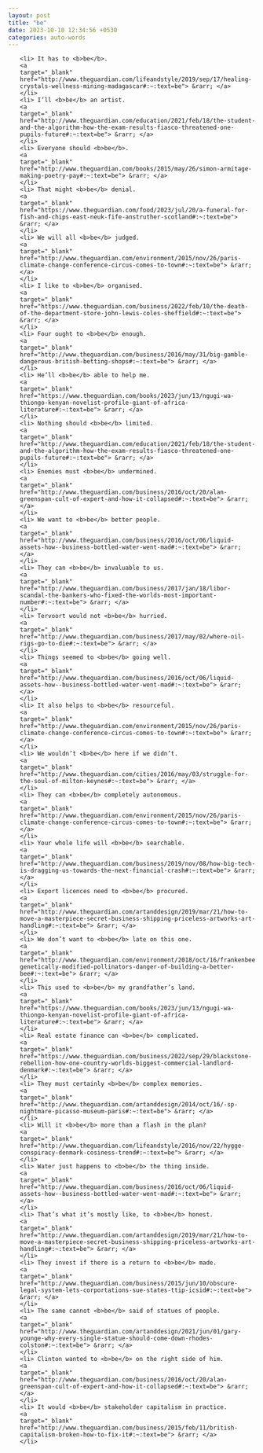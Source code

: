 ```yaml
---
layout: post
title: "be"
date: 2023-10-10 12:34:56 +0530
categories: auto-words
---
```

<ol>

    <li> It has to <b>be</b>.
    <a 
    target="_blank" 
    href="http://www.theguardian.com/lifeandstyle/2019/sep/17/healing-crystals-wellness-mining-madagascar#:~:text=be"> &rarr; </a>
    </li>
    <li> I’ll <b>be</b> an artist.
    <a 
    target="_blank" 
    href="http://www.theguardian.com/education/2021/feb/18/the-student-and-the-algorithm-how-the-exam-results-fiasco-threatened-one-pupils-future#:~:text=be"> &rarr; </a>
    </li>
    <li> Everyone should <b>be</b>.
    <a 
    target="_blank" 
    href="http://www.theguardian.com/books/2015/may/26/simon-armitage-making-poetry-pay#:~:text=be"> &rarr; </a>
    </li>
    <li> That might <b>be</b> denial.
    <a 
    target="_blank" 
    href="https://www.theguardian.com/food/2023/jul/20/a-funeral-for-fish-and-chips-east-neuk-fife-anstruther-scotland#:~:text=be"> &rarr; </a>
    </li>
    <li> We will all <b>be</b> judged.
    <a 
    target="_blank" 
    href="http://www.theguardian.com/environment/2015/nov/26/paris-climate-change-conference-circus-comes-to-town#:~:text=be"> &rarr; </a>
    </li>
    <li> I like to <b>be</b> organised.
    <a 
    target="_blank" 
    href="https://www.theguardian.com/business/2022/feb/10/the-death-of-the-department-store-john-lewis-coles-sheffield#:~:text=be"> &rarr; </a>
    </li>
    <li> Four ought to <b>be</b> enough.
    <a 
    target="_blank" 
    href="http://www.theguardian.com/business/2016/may/31/big-gamble-dangerous-british-betting-shops#:~:text=be"> &rarr; </a>
    </li>
    <li> He’ll <b>be</b> able to help me.
    <a 
    target="_blank" 
    href="https://www.theguardian.com/books/2023/jun/13/ngugi-wa-thiongo-kenyan-novelist-profile-giant-of-africa-literature#:~:text=be"> &rarr; </a>
    </li>
    <li> Nothing should <b>be</b> limited.
    <a 
    target="_blank" 
    href="http://www.theguardian.com/education/2021/feb/18/the-student-and-the-algorithm-how-the-exam-results-fiasco-threatened-one-pupils-future#:~:text=be"> &rarr; </a>
    </li>
    <li> Enemies must <b>be</b> undermined.
    <a 
    target="_blank" 
    href="http://www.theguardian.com/business/2016/oct/20/alan-greenspan-cult-of-expert-and-how-it-collapsed#:~:text=be"> &rarr; </a>
    </li>
    <li> We want to <b>be</b> better people.
    <a 
    target="_blank" 
    href="http://www.theguardian.com/business/2016/oct/06/liquid-assets-how--business-bottled-water-went-mad#:~:text=be"> &rarr; </a>
    </li>
    <li> They can <b>be</b> invaluable to us.
    <a 
    target="_blank" 
    href="http://www.theguardian.com/business/2017/jan/18/libor-scandal-the-bankers-who-fixed-the-worlds-most-important-number#:~:text=be"> &rarr; </a>
    </li>
    <li> Tervoort would not <b>be</b> hurried.
    <a 
    target="_blank" 
    href="http://www.theguardian.com/business/2017/may/02/where-oil-rigs-go-to-die#:~:text=be"> &rarr; </a>
    </li>
    <li> Things seemed to <b>be</b> going well.
    <a 
    target="_blank" 
    href="http://www.theguardian.com/business/2016/oct/06/liquid-assets-how--business-bottled-water-went-mad#:~:text=be"> &rarr; </a>
    </li>
    <li> It also helps to <b>be</b> resourceful.
    <a 
    target="_blank" 
    href="http://www.theguardian.com/environment/2015/nov/26/paris-climate-change-conference-circus-comes-to-town#:~:text=be"> &rarr; </a>
    </li>
    <li> We wouldn’t <b>be</b> here if we didn’t.
    <a 
    target="_blank" 
    href="http://www.theguardian.com/cities/2016/may/03/struggle-for-the-soul-of-milton-keynes#:~:text=be"> &rarr; </a>
    </li>
    <li> They can <b>be</b> completely autonomous.
    <a 
    target="_blank" 
    href="http://www.theguardian.com/environment/2015/nov/26/paris-climate-change-conference-circus-comes-to-town#:~:text=be"> &rarr; </a>
    </li>
    <li> Your whole life will <b>be</b> searchable.
    <a 
    target="_blank" 
    href="http://www.theguardian.com/business/2019/nov/08/how-big-tech-is-dragging-us-towards-the-next-financial-crash#:~:text=be"> &rarr; </a>
    </li>
    <li> Export licences need to <b>be</b> procured.
    <a 
    target="_blank" 
    href="http://www.theguardian.com/artanddesign/2019/mar/21/how-to-move-a-masterpiece-secret-business-shipping-priceless-artworks-art-handling#:~:text=be"> &rarr; </a>
    </li>
    <li> We don’t want to <b>be</b> late on this one.
    <a 
    target="_blank" 
    href="http://www.theguardian.com/environment/2018/oct/16/frankenbees-genetically-modified-pollinators-danger-of-building-a-better-bee#:~:text=be"> &rarr; </a>
    </li>
    <li> This used to <b>be</b> my grandfather’s land.
    <a 
    target="_blank" 
    href="https://www.theguardian.com/books/2023/jun/13/ngugi-wa-thiongo-kenyan-novelist-profile-giant-of-africa-literature#:~:text=be"> &rarr; </a>
    </li>
    <li> Real estate finance can <b>be</b> complicated.
    <a 
    target="_blank" 
    href="https://www.theguardian.com/business/2022/sep/29/blackstone-rebellion-how-one-country-worlds-biggest-commercial-landlord-denmark#:~:text=be"> &rarr; </a>
    </li>
    <li> They must certainly <b>be</b> complex memories.
    <a 
    target="_blank" 
    href="http://www.theguardian.com/artanddesign/2014/oct/16/-sp-nightmare-picasso-museum-paris#:~:text=be"> &rarr; </a>
    </li>
    <li> Will it <b>be</b> more than a flash in the plan?
    <a 
    target="_blank" 
    href="http://www.theguardian.com/lifeandstyle/2016/nov/22/hygge-conspiracy-denmark-cosiness-trend#:~:text=be"> &rarr; </a>
    </li>
    <li> Water just happens to <b>be</b> the thing inside.
    <a 
    target="_blank" 
    href="http://www.theguardian.com/business/2016/oct/06/liquid-assets-how--business-bottled-water-went-mad#:~:text=be"> &rarr; </a>
    </li>
    <li> That’s what it’s mostly like, to <b>be</b> honest.
    <a 
    target="_blank" 
    href="http://www.theguardian.com/artanddesign/2019/mar/21/how-to-move-a-masterpiece-secret-business-shipping-priceless-artworks-art-handling#:~:text=be"> &rarr; </a>
    </li>
    <li> They invest if there is a return to <b>be</b> made.
    <a 
    target="_blank" 
    href="http://www.theguardian.com/business/2015/jun/10/obscure-legal-system-lets-corportations-sue-states-ttip-icsid#:~:text=be"> &rarr; </a>
    </li>
    <li> The same cannot <b>be</b> said of statues of people.
    <a 
    target="_blank" 
    href="http://www.theguardian.com/artanddesign/2021/jun/01/gary-younge-why-every-single-statue-should-come-down-rhodes-colston#:~:text=be"> &rarr; </a>
    </li>
    <li> Clinton wanted to <b>be</b> on the right side of him.
    <a 
    target="_blank" 
    href="http://www.theguardian.com/business/2016/oct/20/alan-greenspan-cult-of-expert-and-how-it-collapsed#:~:text=be"> &rarr; </a>
    </li>
    <li> It would <b>be</b> stakeholder capitalism in practice.
    <a 
    target="_blank" 
    href="http://www.theguardian.com/business/2015/feb/11/british-capitalism-broken-how-to-fix-it#:~:text=be"> &rarr; </a>
    </li>